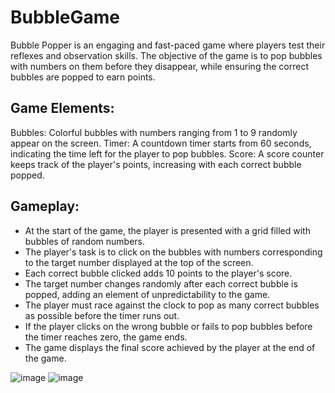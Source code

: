 # BubbleGame

Bubble Popper is an engaging and fast-paced game where players test their reflexes and observation skills. The objective of the game is to pop bubbles with numbers on them before they disappear, while ensuring the correct bubbles are popped to earn points.

## Game Elements:

Bubbles: Colorful bubbles with numbers ranging from 1 to 9 randomly appear on the screen.
Timer: A countdown timer starts from 60 seconds, indicating the time left for the player to pop bubbles.
Score: A score counter keeps track of the player's points, increasing with each correct bubble popped.

## Gameplay:
- At the start of the game, the player is presented with a grid filled with bubbles of random numbers.
- The player's task is to click on the bubbles with numbers corresponding to the target number displayed at the top of the screen.
- Each correct bubble clicked adds 10 points to the player's score.
- The target number changes randomly after each correct bubble is popped, adding an element of unpredictability to the game.
- The player must race against the clock to pop as many correct bubbles as possible before the timer runs out.
- If the player clicks on the wrong bubble or fails to pop bubbles before the timer reaches zero, the game ends.
- The game displays the final score achieved by the player at the end of the game.

![image](https://github.com/Ayanokoji1248/BubbleGame/assets/120408462/d0e65c73-6cfe-443e-9712-eee71077e06d)
![image](https://github.com/Ayanokoji1248/BubbleGame/assets/120408462/f6b142d4-2a07-42a0-a590-f2e1cd9a1169)

